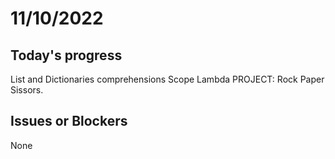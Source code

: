 # 11/10/2022
## Today's progress
List and Dictionaries comprehensions
Scope
Lambda
PROJECT: Rock Paper Sissors.
## Issues or Blockers
None